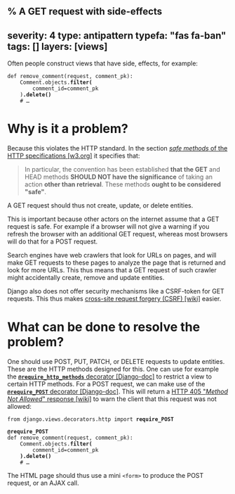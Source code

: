 % A GET request with side-effects
---
severity: 4
type: antipattern
typefa: "fas fa-ban"
tags: []
layers: [views]
---
Often people construct views that have side, effects, for example:

<pre class="python"><code>def remove_comment(request, comment_pk):
    Comment.objects.<b>filter(</b>
        comment_id=comment_pk
    )<b>.delete()</b>
    # &hellip;</code></pre>

# Why is it a problem?

Because this violates the HTTP standard. In the section [*safe methods* of the HTTP specifications [w3.org]](https://www.w3.org/Protocols/rfc2616/rfc2616-sec9.html#sec9.1.1)
it specifies that:

> In particular, the convention has been established **that the GET** and HEAD methods **SHOULD NOT have the significance** of taking an action **other than retrieval**. These methods **ought to be considered "safe"**.

A GET request should thus not create, update, or delete entities.

This is important because other actors on the internet assume that a GET request
is safe. For example if a browser will not give a warning if you refresh the
browser with an additional GET request, whereas most browsers will do that for
a POST request.

Search engines have web crawlers that look for URLs on pages, and will make GET
requests to these pages to analyze the page that is returned and look for more
URLs. This thus means that a GET request of such crawler might accidentally
create, remove and update entities.

Django also does not offer security mechanisms like a CSRF-token for GET
requests. This thus makes [cross-site request forgery (CSRF) [wiki]](https://en.wikipedia.org/wiki/Cross-site_request_forgery)
easier.

# What can be done to resolve the problem?

One should use POST, PUT, PATCH, or DELETE requests to update entities. These
are the HTTP methods designed for this. One can use for example the
[**`@require_http_methods`** decorator [Django-doc]](https://docs.djangoproject.com/en/dev/topics/http/decorators/#django.views.decorators.http.require_http_methods)
to restrict a view to certain HTTP methods. For a POST request, we can make use of the [**`@require_POST`** decorator [Django-doc]](require_POST).
This will return a [HTTP 405 "*Method Not Allowed*" response [wiki]](https://en.wikipedia.org/wiki/List_of_HTTP_status_codes#4xx_client_errors)
to warn the client that this request was not allowed:

<pre class="python"><code>from django.views.decorators.http import <b>require_POST</b>

<b>@require_POST</b>
def remove_comment(request, comment_pk):
    Comment.objects.<b>filter(</b>
        comment_id=comment_pk
    <b>).delete()</b>
    # &hellip;</code></pre>

The HTML page should thus use a mini `<form>` to produce the POST request, or an
AJAX call.
